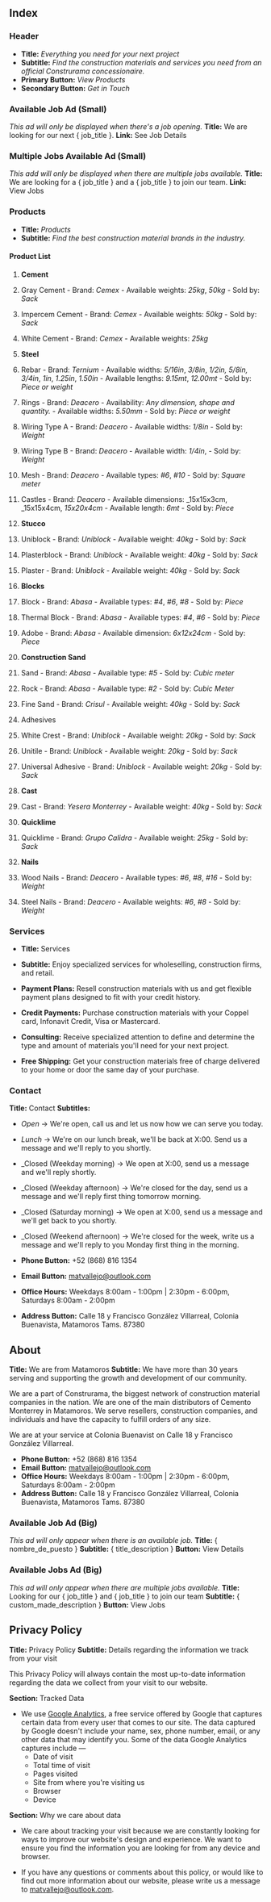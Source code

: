 ## Index
### Header
- __Title:__ _Everything you need for your next project_
- __Subtitle:__ _Find the construction materials and services you need from an official Construrama concessionaire._
- __Primary Button:__ _View Products_
- __Secondary Button:__ _Get in Touch_

### Available Job Ad (Small)
_This ad will only be displayed when there's a job opening._
__Title:__ We are looking for our next { job_title }.
__Link:__ See Job Details

### Multiple Jobs Available Ad (Small)
_This add will only be displayed when there are multiple jobs available._
__Title:__ We are looking for a { job_title } and a { job_title } to join our team.
__Link:__ View Jobs

### Products
- __Title:__ _Products_
- __Subtitle:__ _Find the best construction material brands in the industry._

#### Product List
1. __Cement__
  1.  Gray Cement
    - Brand: _Cemex_
    - Available weights: _25kg_, _50kg_
    - Sold by: _Sack_
  2.  Impercem Cement
    - Brand: _Cemex_
    - Available weights: _50kg_
    - Sold by: _Sack_
  3.  White Cement
    - Brand: _Cemex_
    - Available weights: _25kg_

2. __Steel__
  1.  Rebar
    - Brand: _Ternium_
    - Available widths: _5/16in_, _3/8in_, _1/2in, _5/8in_, 3/4in_, _1in_, _1.25in_, _1.50in_
    - Available lengths: _9.15mt_, _12.00mt_
    - Sold by: _Piece or weight_
  2.  Rings
    - Brand: _Deacero_
    - Availability: _Any dimension, shape and quantity._
    - Available widths: _5.50mm_
    - Sold by: _Piece or weight_
  3.  Wiring Type A
    - Brand: _Deacero_
    - Available widths: _1/8in_
    - Sold by: _Weight_
  4.  Wiring Type B
    - Brand: _Deacero_
    - Available width: _1/4in_,
    - Sold by: _Weight_
  5.  Mesh
    - Brand: _Deacero_
    - Available types: _#6_, _#10_
    - Sold by: _Square meter_
  6.  Castles
    - Brand: _Deacero_
    - Available dimensions: _15x15x3cm, _15x15x4cm, _15x20x4cm_
    - Available length: _6mt_
    - Sold by: _Piece_

3. __Stucco__
  1.  Uniblock
    - Brand: _Uniblock_
    - Available weight: _40kg_
    - Sold by: _Sack_
  2.  Plasterblock
    - Brand: _Uniblock_
    - Available weight: _40kg_
    - Sold by: _Sack_
  3.  Plaster
    - Brand: _Uniblock_
    - Available weight: _40kg_
    - Sold by: _Sack_

4. __Blocks__
  1.  Block
    - Brand: _Abasa_
    - Available types: _#4_, _#6_, _#8_
    - Sold by: _Piece_
  2.  Thermal Block
    - Brand: _Abasa_
    - Available types: _#4_, _#6_
    - Sold by: _Piece_
  3.  Adobe
    - Brand: _Abasa_
    - Available dimension: _6x12x24cm_
    - Sold by: _Piece_

5. __Construction Sand__
  1.  Sand
    - Brand: _Abasa_
    - Available type: _#5_
    - Sold by: _Cubic meter_
  2.  Rock
    - Brand: _Abasa_
    - Available type: _#2_
    - Sold by: _Cubic Meter_
  3.  Fine Sand
    - Brand: _Crisul_
    - Available weight: _40kg_
    - Sold by: _Sack_

6. Adhesives
  1.  White Crest
    - Brand: _Uniblock_
    - Available weight: _20kg_
    - Sold by: _Sack_
  2.  Unitile
    - Brand: _Uniblock_
    - Available weight: _20kg_
    - Sold by: _Sack_
  3.  Universal Adhesive
    - Brand: _Uniblock_
    - Available weight: _20kg_
    - Sold by: _Sack_
  
7. __Cast__
  1. Cast
    - Brand: _Yesera Monterrey_
    - Available weight: _40kg_
    - Sold by: _Sack_

8. __Quicklime__
  1. Quicklime
    - Brand: _Grupo Calidra_
    - Available weight: _25kg_
    - Sold by: _Sack_

9. __Nails__
  1. Wood Nails
    - Brand: _Deacero_
    - Available types: _#6_, _#8_, _#16_
    - Sold by: _Weight_
  2. Steel Nails
    - Brand: _Deacero_
    - Available weights: _#6_, _#8_
    - Sold by: _Weight_

### Services
- __Title:__ Services
- __Subtitle:__ Enjoy specialized services for wholeselling, construction firms, and retail.

- __Payment Plans:__ Resell construction materials with us and get flexible payment plans designed to fit with your credit history.
- __Credit Payments:__ Purchase construction materials with your Coppel card, Infonavit Credit, Visa or Mastercard.
- __Consulting:__ Receive specialized attention to define and determine the type and amount of materials you'll need for your next project.
- __Free Shipping:__ Get your construction materials free of charge delivered to your home or door the same day of your purchase.

### Contact
__Title:__ Contact
  __Subtitles:__
  - _Open_ -> We're open, call us and let us now how we can serve you today.
  - _Lunch_ -> We're on our lunch break, we'll be back at X:00. Send us a message and we'll reply to you shortly.
  - _Closed (Weekday morning) -> We open at X:00, send us a message and we'll reply shortly.
  - _Closed (Weekday afternoon) -> We're closed for the day, send us a message and we'll reply first thing tomorrow morning.
  - _Closed (Saturday morning) -> We open at X:00, send us a message and we'll get back to you shortly.
  - _Closed (Weekend afternoon) -> We're closed for the week, write us a message and we'll reply to you Monday first thing in the morning.

- __Phone Button:__ +52 (868) 816 1354
- __Email Button:__ matvallejo@outlook.com
- __Office Hours:__ Weekdays 8:00am - 1:00pm | 2:30pm - 6:00pm, Saturdays 8:00am - 2:00pm
- __Address Button:__ Calle 18 y Francisco González Villarreal, Colonia Buenavista, Matamoros Tams. 87380

## About
__Title:__ We are from Matamoros
__Subtitle:__ We have more than 30 years serving and supporting the growth and development of our community.

We are a part of Construrama, the biggest network of construction material companies in the nation. We are one of the main distributors of Cemento Monterrey in Matamoros. We serve resellers, construction companies, and individuals and have the capacity to fulfill orders of any size.

We are at your service at Colonia Buenavist on Calle 18 y Francisco González Villarreal.
- __Phone Button:__ +52 (868) 816 1354
- __Email Button:__ matvallejo@outlook.com
- __Office Hours:__ Weekdays 8:00am - 1:00pm | 2:30pm - 6:00pm, Saturdays 8:00am - 2:00pm
- __Address Button:__ Calle 18 y Francisco González Villarreal, Colonia Buenavista, Matamoros Tams. 87380

### Available Job Ad (Big)
_This ad will only appear when there is an available job._
__Title:__ { nombre_de_puesto }
__Subtitle:__ { title_description }
__Button:__ View Details

### Available Jobs Ad (Big)
_This ad will only appear when there are multiple jobs available._
__Title:__ Looking for our { job_title } and { job_title } to join our team
__Subtitle:__ { custom_made_description }
__Button:__ View Jobs

## Privacy Policy
__Title:__ Privacy Policy
__Subtitle:__ Details regarding the information we track from your visit

This Privacy Policy will always contain the most up-to-date information regarding the data we collect from your visit to our website.

__Section:__ Tracked Data
- We use [Google Analytics](https://analytics.google.com/), a free service offered by Google that captures certain data from every user that comes to our site. The data captured by Google doesn't include your name, sex, phone number, email, or any other data that may identify you. Some of the data Google Analytics captures include —
  + Date of visit
  + Total time of visit
  + Pages visited
  + Site from where you're visiting us
  + Browser
  + Device

__Section:__ Why we care about data
- We care about tracking your visit because we are constantly looking for ways to improve our website's design and experience. We want to ensure you find the information you are looking for from any device and browser.

- If you have any questions or comments about this policy, or would like to find out more information about our website, please write us a message to [matvallejo@outlook.com](mailto:matvallejo@outlook.com).









 

